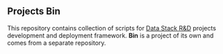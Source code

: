 ## Projects Bin
This repository contains collection of scripts for
[Data Stack R&D](https://bitbucket.org/arcta/server-setup) projects development and deployment framework.
**Bin** is a project of its own and comes from a separate repository.
